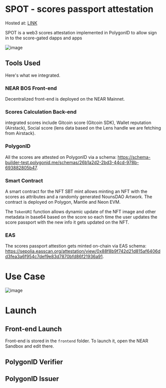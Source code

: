 # SPOT - scores passport attestation 

Hosted at: [LINK](https://near.org/9f8d4bf85f6c2169fccce1deb44c95a010f6b9e682f9887d8b56546c0d5312fe/widget/App)

SPOT is a web3 scores attestation implemented in PolygonID to allow sign in to the score-gated dapps and apps

![image](https://github.com/qpwedev/spot-identity/assets/119045809/2a9d0605-58b3-4a06-8fb0-6a6aef19d5bb)

## Tools Used 
Here's what we integrated.

### NEAR BOS Front-end
Decentralized front-end is deployed on the NEAR Mainnet.

### Scores Calculation Back-end
integrated scores include Gitcoin score (Gitcoin SDK), Wallet reputation (Airstack), Social score (lens data based on the Lens handle we are fetching from Airstack).

### PolygonID 
All the scores are attested on PolygonID via a schema: https://schema-builder-test.polygonid.me/schemas/26b1a2d2-2bd3-44cd-978b-693882805b47.

### Smart Contract
A smart contract for the NFT SBT mint allows minting an NFT with the scores as attributes and a randomly generated NounsDAO Artwork.
The contract is deployed on Polygon, Mantle and Neon EVM. 

The ```TokenURI``` function allows dynamic update of the NFT image and other metadata in base64 based on the score so each time the user updates the score passport with the new info it gets updated on the NFT. 

### EAS
The scores passport attestion gets minted on-chain via EAS schema: https://sepolia.easscan.org/attestation/view/0x88f8b9f742d21d815af6406dd3fea3a6f954c7def9e83d7870bfd86f21936a91.

# Use Case

![image](https://github.com/qpwedev/spot-identity/assets/119045809/aa4fde89-9f0a-4085-9841-38c6903dc7de)

# Launch
## Front-end Launch 

Front-end is stored in the ```frontend``` folder.
To launch it, open the NEAR Sandbox and edit there. 

## PolygonID Verifier 

## PolygonID Issuer


